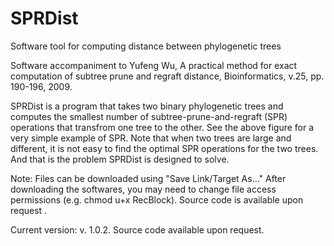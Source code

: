 # SPRDist
Software tool for computing distance between phylogenetic trees

Software accompaniment to
Yufeng Wu, A practical method for exact computation of subtree prune and regraft distance, Bioinformatics, v.25, pp. 190-196, 2009.

SPRDist is a program that takes two binary phylogenetic trees and computes the smallest number of subtree-prune-and-regraft (SPR) operations that transfrom one tree to the other. See the above figure for a very simple example of SPR. Note that when two trees are large and different, it is not easy to find the optimal SPR operations for the two trees. And that is the problem SPRDist is designed to solve.

Note: Files can be downloaded using "Save Link/Target As..." After downloading the softwares, you may need to change file access permissions (e.g. chmod u+x RecBlock). Source code is available upon request .

Current version: v. 1.0.2. Source code available upon request.
